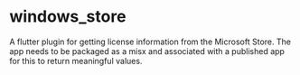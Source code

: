 # windows_store

A flutter plugin for getting license information from the Microsoft Store. The app needs to be packaged as a misx and associated with a published app for this to return meaningful values.
